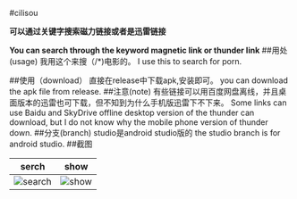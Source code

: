 #cilisou

**可以通过关键字搜索磁力链接或者是迅雷链接**

**You can search through the keyword magnetic link or thunder link**
##用处(usage)
我用这个来搜（/*)电影的。
I use this to search for porn.

##使用（download）
直接在release中下载apk,安装即可。
you can download the apk file from release.
##注意(note)
有些链接可以用百度网盘离线，并且桌面版本的迅雷也可下载，但不知到为什么手机版迅雷下不下来。
Some links can use Baidu and SkyDrive offline desktop version of the thunder can download, but I do not know why the mobile phone version of thunder down.
##分支(branch)
studio是android studio版的
the studio branch is for android studio.
##截图




| serch         | show           | 
| ------------- |:-------------:| 
| ![search](http://gdown.baidu.com/img/0/1080_1920/daa5bfd5fd9b9529af854bbbf976a795.png )     | ![show](http://gdown.baidu.com/img/0/1080_1920/f6149091da613c262beb68ff8316a10f.png) | 

